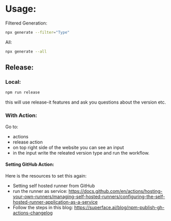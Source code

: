 # Usage: 

Filtered Generation: 

```bash
npx generate --filter="Type"
```

All: 


```bash
npx generate --all
```

## Release: 

### Local: 

```bash
npm run release
```
this will use release-it features and ask you questions about the version etc. 


### With Action: 

Go to: 
- actions 
- release action
- on top right side of the website you can see an input
- in the input write the releated version type and run the workflow. 

#### Setting GitHub Action: 

Here is the resources to set this again: 
- Setting self hosted runner from GitHub
- run the runner as service: https://docs.github.com/en/actions/hosting-your-own-runners/managing-self-hosted-runners/configuring-the-self-hosted-runner-application-as-a-service 
- Follow the steps in this blog: https://superface.ai/blog/npm-publish-gh-actions-changelog
